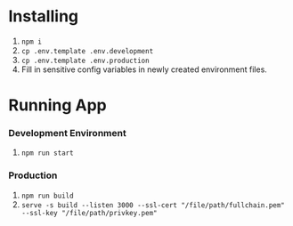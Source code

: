 # Installing 

1. `npm i`
2. `cp .env.template .env.development`
3. `cp .env.template .env.production`
4. Fill in sensitive config variables in newly created environment files.

# Running App
### Development Environment
1. `npm run start`

### Production
1. `npm run build`
2. `serve -s build --listen 3000 --ssl-cert "/file/path/fullchain.pem" --ssl-key "/file/path/privkey.pem"`